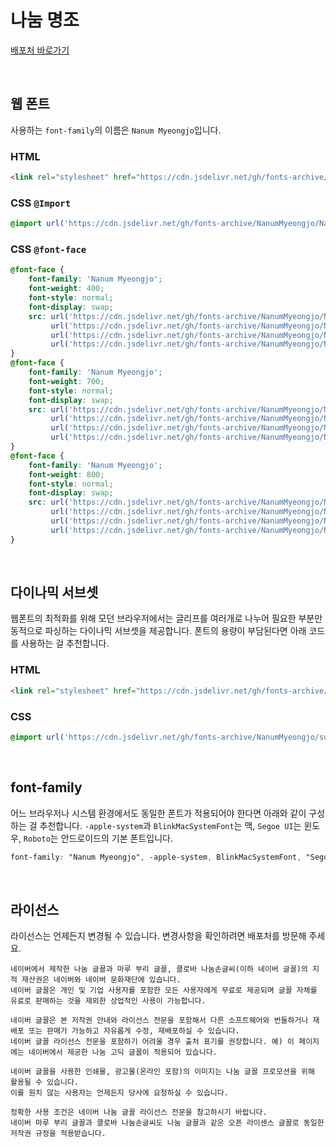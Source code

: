# 나눔 명조

[배포처 바로가기](https://hangeul.naver.com/font)

&nbsp;

## 웹 폰트

사용하는 `font-family`의 이름은 `Nanum Myeongjo`입니다.

### HTML

```html
<link rel="stylesheet" href="https://cdn.jsdelivr.net/gh/fonts-archive/NanumMyeongjo/NanumMyeongjo.css" type="text/css"/>
```

### CSS `@Import`

```css
@import url('https://cdn.jsdelivr.net/gh/fonts-archive/NanumMyeongjo/NanumMyeongjo.css');
```

### CSS `@font-face`

```css
@font-face {
    font-family: 'Nanum Myeongjo';
    font-weight: 400;
    font-style: normal;
    font-display: swap;
    src: url('https://cdn.jsdelivr.net/gh/fonts-archive/NanumMyeongjo/NanumMyeongjo.woff2') format('woff2'),
         url('https://cdn.jsdelivr.net/gh/fonts-archive/NanumMyeongjo/NanumMyeongjo.woff') format('woff'),
         url('https://cdn.jsdelivr.net/gh/fonts-archive/NanumMyeongjo/NanumMyeongjo.otf') format('opentype'),
         url('https://cdn.jsdelivr.net/gh/fonts-archive/NanumMyeongjo/NanumMyeongjo.ttf') format('truetype');
}
@font-face {
    font-family: 'Nanum Myeongjo';
    font-weight: 700;
    font-style: normal;
    font-display: swap;
    src: url('https://cdn.jsdelivr.net/gh/fonts-archive/NanumMyeongjo/NanumMyeongjoBold.woff2') format('woff2'),
         url('https://cdn.jsdelivr.net/gh/fonts-archive/NanumMyeongjo/NanumMyeongjoBold.woff') format('woff'),
         url('https://cdn.jsdelivr.net/gh/fonts-archive/NanumMyeongjo/NanumMyeongjoBold.otf') format('opentype'),
         url('https://cdn.jsdelivr.net/gh/fonts-archive/NanumMyeongjo/NanumMyeongjoBold.ttf') format('truetype');
}
@font-face {
    font-family: 'Nanum Myeongjo';
    font-weight: 800;
    font-style: normal;
    font-display: swap;
    src: url('https://cdn.jsdelivr.net/gh/fonts-archive/NanumMyeongjo/NanumMyeongjoExtraBold.woff2') format('woff2'),
         url('https://cdn.jsdelivr.net/gh/fonts-archive/NanumMyeongjo/NanumMyeongjoExtraBold.woff') format('woff'),
         url('https://cdn.jsdelivr.net/gh/fonts-archive/NanumMyeongjo/NanumMyeongjoExtraBold.otf') format('opentype'),
         url('https://cdn.jsdelivr.net/gh/fonts-archive/NanumMyeongjo/NanumMyeongjoExtraBold.ttf') format('truetype');
}
```

&nbsp;

## 다이나믹 서브셋

웹폰트의 최적화를 위해 모던 브라우저에서는 글리프를 여러개로 나누어 필요한 부분만 동적으로 파싱하는 다이나믹 서브셋을 제공합니다. 폰트의 용량이 부담된다면 아래 코드를 사용하는 걸 추천합니다.

### HTML

```html
<link rel="stylesheet" href="https://cdn.jsdelivr.net/gh/fonts-archive/NanumMyeongjo/subsets/NanumMyeongjo-dynamic-subset.css" type="text/css"/>
```

### CSS

```css
@import url('https://cdn.jsdelivr.net/gh/fonts-archive/NanumMyeongjo/subsets/NanumMyeongjo-dynamic-subset.css');
```

&nbsp;

## font-family

어느 브라우저나 시스템 환경에서도 동일한 폰트가 적용되어야 한다면 아래와 같이 구성하는 걸 추천합니다. `-apple-system`과 `BlinkMacSystemFont`는 맥, `Segoe UI`는 윈도우, `Roboto`는 안드로이드의 기본 폰트입니다.


```css
font-family: "Nanum Myeongjo", -apple-system, BlinkMacSystemFont, "Segoe UI", Roboto, Oxygen, Ubuntu, Cantarell, "Open Sans", "Helvetica Neue", sans-serif;
```

&nbsp;

## 라이선스

라이선스는 언제든지 변경될 수 있습니다. 변경사항을 확인하려면 배포처를 방문해 주세요.

```
네이버에서 제작한 나눔 글꼴과 마루 부리 글꼴, 클로바 나눔손글씨(이하 네이버 글꼴)의 지적 재산권은 네이버와 네이버 문화재단에 있습니다.
네이버 글꼴은 개인 및 기업 사용자를 포함한 모든 사용자에게 무료로 제공되며 글꼴 자체를 유료로 판매하는 것을 제외한 상업적인 사용이 가능합니다.

네이버 글꼴은 본 저작권 안내와 라이선스 전문을 포함해서 다른 소프트웨어와 번들하거나 재배포 또는 판매가 가능하고 자유롭게 수정, 재배포하실 수 있습니다.
네이버 글꼴 라이선스 전문을 포함하기 어려울 경우 출처 표기를 권장합니다. 예) 이 페이지에는 네이버에서 제공한 나눔 고딕 글꼴이 적용되어 있습니다.

네이버 글꼴을 사용한 인쇄물, 광고물(온라인 포함)의 이미지는 나눔 글꼴 프로모션을 위해 활용될 수 있습니다.
이를 원치 않는 사용자는 언제든지 당사에 요청하실 수 있습니다.

정확한 사용 조건은 네이버 나눔 글꼴 라이선스 전문을 참고하시기 바랍니다.
네이버 마루 부리 글꼴과 클로바 나눔손글씨도 나눔 글꼴과 같은 오픈 라이센스 글꼴로 동일한 저작권 규정을 적용받습니다.
```
